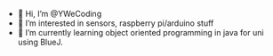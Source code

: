 - 👋 Hi, I’m @YWeCoding
- 👀 I’m interested in sensors, raspberry pi/arduino stuff
- 🌱 I’m currently learning object oriented programming in java for uni using BlueJ.

<!---
YWeCoding/YWeCoding is a ✨ special ✨ repository because its `README.md` (this file) appears on your GitHub profile.
You can click the Preview link to take a look at your changes.
--->

